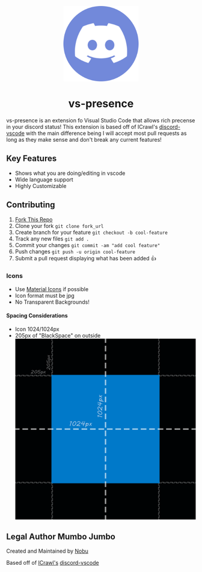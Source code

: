 <p align='center'>
  <img alt="logo" src="./public/logo.png" width="200" height="200"/>
</p>

<h1 align='center'>vs-presence</h1>

vs-presence is an extension fo Visual Studio Code that allows rich precense in your discord status!
This extension is based off of ICrawl's [discord-vscode](https://github.com/iCrawl/discord-vscode)
with the main difference being I will accept most pull requests as long as they make sense and don't break
any current features!

## Key Features
- Shows what you are doing/editing in vscode
- Wide language support
- Highly Customizable

## Contributing

1. [Fork This Repo](https://github.com/NobUwU/vs-presence/fork)
2. Clone your fork `git clone fork_url`
3. Create branch for your feature `git checkout -b cool-feature`
4. Track any new files `git add .`
5. Commit your changes `git commit -am "add cool feature"`
6. Push changes `git push -u origin cool-feature`
7. Submit a pull request displaying what has been added 👍

### Icons
- Use [Material Icons](https://github.com/PKief/vscode-material-icon-theme) if possible
- Icon format must be jpg
- No Transparent Backgrounds!

#### Spacing Considerations
- Icon 1024/1024px
- 205px of "BlackSpace" on outside
![spacing considerations](./public/icons-spacing-consideration.png)

## Legal Author Mumbo Jumbo

Created and Maintained by [Nobu](https://github.com/NobUwU)

Based off of [ICrawl's](https://github.com/iCrawl) [discord-vscode](https://github.com/iCrawl/discord-vscode)
